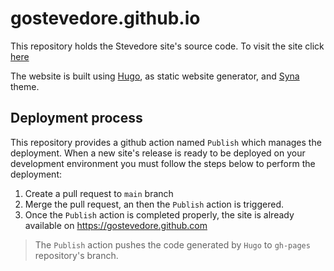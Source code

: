 # gostevedore.github.io

This repository holds the Stevedore site's source code. To visit the site click [here](https://gostevedore.github.com)

The website is built using [Hugo](https://gohugo.io/), as static website generator, and [Syna](https://about.okkur.org/syna/) theme.

## Deployment process
This repository provides a github action named `Publish` which manages the deployment.
When a new site's release is ready to be deployed on your development environment you must follow the steps below to perform the deployment:

1) Create a pull request to `main` branch
2) Merge the pull request, an then the `Publish` action is triggered.
3) Once the `Publish` action is completed properly, the site is already available on https://gostevedore.github.com
> The `Publish` action pushes the code generated by `Hugo` to `gh-pages` repository's branch.
